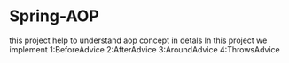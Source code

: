 # Spring-AOP
this project help to understand aop concept in detals
In this project we implement
1:BeforeAdvice
2:AfterAdvice
3:AroundAdvice
4:ThrowsAdvice
